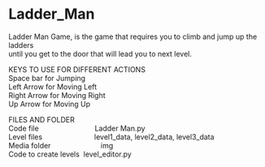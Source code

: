 # Ladder_Man
Ladder Man Game, is the game that requires you to climb and jump up the ladders  
until you get to the door that will lead you to next level.  
  
KEYS TO USE FOR DIFFERENT ACTIONS  
Space bar   for  Jumping  
Left Arrow  for  Moving Left  
Right Arrow for  Moving Right  
Up Arrow    for  Moving Up  
  
FILES AND FOLDER  
Code file&nbsp;&nbsp;&nbsp;&nbsp;&nbsp;&nbsp;&nbsp;&nbsp;&nbsp;&nbsp;&nbsp;&nbsp;&nbsp;&nbsp;&nbsp;&nbsp;&nbsp;&nbsp;&nbsp;&nbsp;&nbsp;&nbsp;&nbsp;&nbsp;&nbsp;&nbsp;&nbsp;&nbsp;Ladder Man.py  
Level files&nbsp;&nbsp;&nbsp;&nbsp;&nbsp;&nbsp;&nbsp;&nbsp;&nbsp;&nbsp;&nbsp;&nbsp;&nbsp;&nbsp;&nbsp;&nbsp;&nbsp;&nbsp;&nbsp;&nbsp;&nbsp;&nbsp;&nbsp;&nbsp;&nbsp;&nbsp;level1_data, level2_data,  level3_data  
Media folder&nbsp;&nbsp;&nbsp;&nbsp;&nbsp;&nbsp;&nbsp;&nbsp;&nbsp;&nbsp;&nbsp;&nbsp;&nbsp;&nbsp;&nbsp;&nbsp;&nbsp;&nbsp;&nbsp;&nbsp;&nbsp;&nbsp;&nbsp;&nbsp;&nbsp;img  
Code to create levels&nbsp;&nbsp;level_editor.py  
